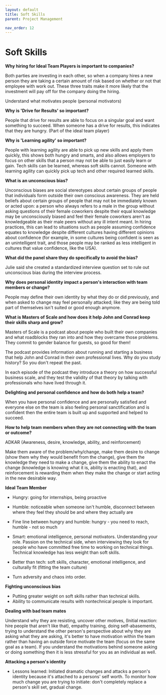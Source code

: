 ```yaml
---
layout: default
title: Soft Skills
parent: Project Management

nav_order: 12
---
```


# Soft Skills

<b>Why hiring for Ideal Team Players is important to companies?</b>

Both parties are investing in each other, so when a company hires a new person they are taking a certain amount of risk based on whether or not that employee with work out. These three traits make it more likely that the investment will pay off for the company doing the hiring.

Understand what motivates people (personal motivators)

<b>Why is 'Drive for Results' so important?</b>

People that drive for results are able to focus on a singular goal and want something to succeed. When someone has a drive for results, this indicates that they are hungry. (Part of the ideal team player)

<b>Why is 'Learning agility' so important?</b>

People with learning agility are able to pick up new skills and apply them quickly, this shows both hungry and smarts, and also allows employers to focus on other skills that a person may not be able to just easily learn or gain. Tech skills can be learned, whereas soft skills cannot. Someone with learning agility can quickly pick up tech and other required learned skills.


<b>What is an unconscious bias?</b>

Unconscious biases are social stereotypes about certain groups of people that individuals form outside their own conscious awareness. They are held beliefs about certain groups of people that may not be immediately known or acted upon: a person who always refers to a male in the group without asking questions of their female coworkers despite their equal knowledge may be unconsciously biased and feel their female coworkers aren't as knowledgeable as their male peers without any ill intent meant. In hiring practices, this can lead to situations such as people assuming confidence equates to knowledge despite different cultures having different opinions about confidence (for example, in some cultures being confident is seen as an unintelligent trait, and those people may be ranked as less intelligent in cultures that value confidence, like the USA).

<b>What did the panel share they do specifically to avoid the bias?</b>

Julie said she created a standardized interview question set to rule out unconscious bias during the interview process.

<b>Why does personal identity impact a person's interaction with team members or change?</b>

People may define their own identity by what they do or did previously, and when asked to change may feel personally attacked; like they are being told part of themselves isn't suited or good enough anymore.

<b>What is Masters of Scale and how does it help John and Conrad keep their skills sharp and grow?</b>

Masters of Scale is a podcast about people who built their own companies and what roadblocks they ran into and how they overcame those problems. They commit to gender balance for guests, so good for them!

The podcast provides information about running and starting a business that help John and Conrad in their own professional lives. Why do you study history? So you don't repeat the past.

In each episode of the podcast they introduce a theory on how successful business scale, and they test the validity of that theory by talking with professionals who have lived through it.

<b>Delighting and personal confidence and how do both help a team?</b>

When you have personal confidence and are personally satisfied and everyone else on the team is also feeling personal sanctification and is confident then the entire team is built up and supported and helped to succeed.



<b>How to help team members when they are not connecting with the team or outcome?</b>

ADKAR (Awareness, desire, knowledge, ability, and reinforcement)

Make them aware of the problem/why/change, make them desire to change (show them why they would benefit from the change), give them the knowledge they need to make a change, give them the ability to enact the change (knowledge is knowing what it is, ability is enacting that), and reinforcement is rewarding them when they make the change or start acting in the new desirable way.

<b>Ideal Team Member</b>

* Hungry: going for internships, being proactive

* Humble: noticeable when someone isn't humble, disconnect between where they feel they should be and where they actually are

* Fine line between hungry and humble: hungry - you need to reach, humble - not so much

* Smart: emotional intelligence, personal motivators. Understanding your role. Passion on the technical side, when interviewing they look for people who have committed free time to working on technical things. Technical knowledge has less weight than soft skills.

* Better than tech: soft skills, character, emotional intelligence, and culturally fit (fitting the team culture)

* Turn adversity and chaos into order.

<b> Fighting unconscious bias </b>

* Putting greater weight on soft skills rather than technical skills.
* Ability to communicate results with nontechnical people is important. 

<b> Dealing with bad team mates </b>

Understand why they are resisting, uncover other motives, (Initial reaction: hire people that aren't like that), empathy training, doing self-abasements, trying to understand the other person's perspective about why they are asking what they are asking, it's better to have motivation within the team rather than having an outside force motivate the team (focus on the same goal as a team). 
If you understand the motivations behind someone asking or doing something then it is less stressful for you as an individual as well.

<b> Attacking a person's identity </b>

* Lessons learned: Initiated dramatic changes and attacks a person's identity because it's attached to a persons' self worth.
To monitor how much change you are trying to initiate: don't completely replace a person's skill set, gradual change.
